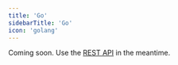 ```yaml
---
title: 'Go'
sidebarTitle: 'Go'
icon: 'golang'
---
```


Coming soon. Use the [REST API](/reference/api) in the meantime.

